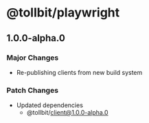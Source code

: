 # @tollbit/playwright

## 1.0.0-alpha.0

### Major Changes

- Re-publishing clients from new build system

### Patch Changes

- Updated dependencies
  - @tollbit/client@1.0.0-alpha.0
